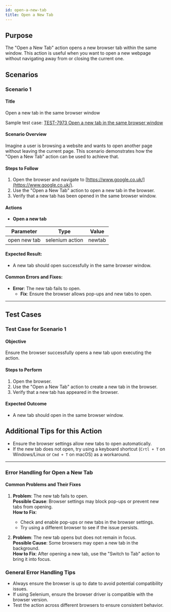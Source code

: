 ```yaml
---
id: open-a-new-tab
title: Open a New Tab
---
```


## Purpose
The "Open a New Tab" action opens a new browser tab within the same window. This action is useful when you want to open a new webpage without navigating away from or closing the current one.

## Scenarios

### Scenario 1

#### Title

Open a new tab in the same browser window

Sample test case: [TEST-7973 Open a new tab in the same browser window](https://zeuz.zeuz.ai/Home/ManageTestCases/Edit/TEST-7973/)

#### Scenario Overview
Imagine a user is browsing a website and wants to open another page without leaving the current page. This scenario demonstrates how the "Open a New Tab" action can be used to achieve that.

#### Steps to Follow
1. Open the browser and navigate to [https://www.google.co.uk/](https://www.google.co.uk/).
2. Use the "Open a New Tab" action to open a new tab in the browser.
3. Verify that a new tab has been opened in the same browser window.

#### Actions

- **Open a new tab**

| Parameter   | Type      | Value     |
|-------------|-----------|-----------|
| open new tab  | selenium action  | newtab  |

#### Expected Result:
- A new tab should open successfully in the same browser window.

#### Common Errors and Fixes:
- **Error**: The new tab fails to open.
  - **Fix**: Ensure the browser allows pop-ups and new tabs to open.

---

## Test Cases

### Test Case for Scenario 1

#### Objective
Ensure the browser successfully opens a new tab upon executing the action.

#### Steps to Perform
1. Open the browser.
2. Use the "Open a New Tab" action to create a new tab in the browser.
3. Verify that a new tab has appeared in the browser.

#### Expected Outcome
- A new tab should open in the same browser window.

## Additional Tips for this Action
- Ensure the browser settings allow new tabs to open automatically.
- If the new tab does not open, try using a keyboard shortcut (`Crtl + T` on Windows/Linux or `Cmd + T` on macOS) as a workaround.

---

### Error Handling for Open a New Tab

#### Common Problems and Their Fixes
1. **Problem**: The new tab fails to open.  
   **Possible Cause**: Browser settings may block pop-ups or prevent new tabs from opening.  
   **How to Fix**:   
   - Check and enable pop-ups or new tabs in the browser settings.
   - Try using a different browser to see if the issue persists.

2. **Problem**: The new tab opens but does not remain in focus.  
   **Possible Cause**: Some browsers may open a new tab in the background.  
   **How to Fix**: After opening a new tab, use the "Switch to Tab" action to bring it into focus.

### General Error Handling Tips
- Always ensure the browser is up to date to avoid potential compatibility issues.
- If using Selenium, ensure the browser driver is compatible with the browser version.
- Test the action across different browsers to ensure consistent behavior.